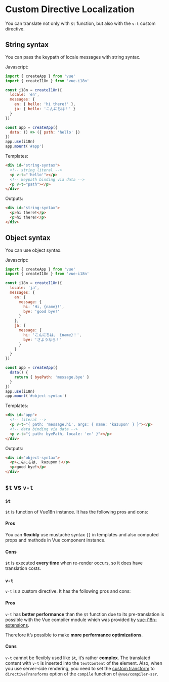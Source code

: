 # Custom Directive Localization

You can translate not only with `$t` function, but also with the `v-t` custom directive.

## String syntax

You can pass the keypath of locale messages with string syntax.

Javascript:

```js
import { createApp } from 'vue'
import { createI18n } from 'vue-i18n'

const i18n = createI18n({
  locale: 'en',
  messages: {
    en: { hello: 'hi there!' },
    ja: { hello: 'こんにちは！' }
  }
})

const app = createApp({
  data: () => ({ path: 'hello' })
})
app.use(i18n)
app.mount('#app')
```

Templates:

```html
<div id="string-syntax">
  <!-- string literal -->
  <p v-t="'hello'"></p>
  <!-- keypath binding via data -->
  <p v-t="path"></p>
</div>
```

Outputs:

```html
<div id="string-syntax">
  <p>hi there!</p>
  <p>hi there!</p>
</div>
```

## Object syntax

You can use object syntax.

Javascript:

```js
import { createApp } from 'vue'
import { createI18n } from 'vue-i18n'

const i18n = createI18n({
  locale: 'ja',
  messages: {
    en: {
      message: {
        hi: 'Hi, {name}!',
        bye: 'good bye!'
      }
    },
    ja: {
      message: {
        hi: 'こんにちは、 {name}！',
        bye: 'さようなら！'
      }
    }
  }
})

const app = createApp({
  data() {
    return { byePath: 'message.bye' }
  }
})
app.use(i18n)
app.mount('#object-syntax')
```

Templates:

```html
<div id="app">
  <!-- literal -->
  <p v-t="{ path: 'message.hi', args: { name: 'kazupon' } }"></p>
  <!-- data binding via data -->
  <p v-t="{ path: byePath, locale: 'en' }"></p>
</div>
```

Outputs:

```html
<div id="object-syntax">
  <p>こんにちは、 kazupon！</p>
  <p>good bye!</p>
</div>
```

## `$t` vs `v-t`

### `$t`

`$t` is function of Vue18n instance. It has the following pros and cons:

#### Pros

You can **flexibly** use mustache syntax `{}` in templates and also computed props and methods in Vue component instance.

#### Cons

`$t` is executed **every time** when re-render occurs, so it does have translation costs.

### `v-t`

`v-t` is a custom directive. It has the following pros and cons:

#### Pros

`v-t` has **better performance** than the `$t` function due to its pre-translation is possible with the Vue compiler module which was provided by [vue-i18n-extensions](https://github.com/intlify/vue-i18n-extensions).

Therefore it’s possible to make **more performance optimizations**.

#### Cons

`v-t` cannot be flexibly used like `$t`, it’s rather **complex**. The translated content with `v-t` is inserted into the `textContent` of the element. Also, when you use server-side rendering, you need to set the [custom transform](https://github.com/intlify/vue-i18n-extensions#server-side-rendering-for-v-t-custom-directive) to `directiveTransforms` option of the `compile` function of `@vue/compiler-ssr`.
